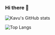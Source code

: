 ### Hi there 👋

![Kavu's GitHub stats](https://github-readme-stats.vercel.app/api?username=kavusiks&count_private=true&show_icons=true&theme=nord)


![Top Langs](https://github-readme-stats.vercel.app/api/top-langs/?username=kavusiks&theme=nord)

<!--
**kavusiks/kavusiks** is a ✨ _special_ ✨ repository because its `README.md` (this file) appears on your GitHub profile.

![Kavu's GitHub stats](https://github-readme-stats.vercel.app/api?username=kavusiks&count_private=true)

Here are some ideas to get you started:

- 🔭 I’m currently working on ...
- 🌱 I’m currently learning ...
- 👯 I’m looking to collaborate on ...
- 🤔 I’m looking for help with ...
- 💬 Ask me about ...
- 📫 How to reach me: ...
- 😄 Pronouns: ...
- ⚡ Fun fact: ...
-->
